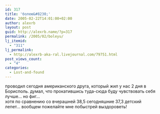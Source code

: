 ```yaml
---
id: 317
title: 'болею&#8230;'
date: 2005-02-22T14:01:00+02:00
author: alexrb
layout: post
guid: http://alexrb.name/?p=317
permalink: /2005/02/boleyu/
lj_itemid:
  - "311"
lj_permalink:
  - http://alexrb-aka-ral.livejournal.com/79751.html
post_views_count:
  - "4"
categories:
  - Lost-and-found
---
```

проводил сегодня американского друга, который жил у нас 2 дня в Борисполь. думал, что прокатившись туда-сюда буду чувствовать себя лучше&#8230; но фиг&#8230;  
хотя по сравнению со вчерашней 38,5 сегодняшние 37,3 детский лепет&#8230; вообщем пожелайте мне побыстрей выздороветь!